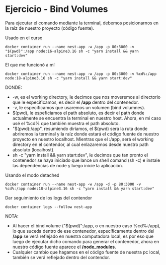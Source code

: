 # Ejercicio - Bind Volumes
Para ejecutar el comando mediante la terminal, debemos posicionarnos en la raíz de nuestro proyecto (código fuente).

Usado en el curso

```
docker container run --name nest-app -w /app -p 80:3000 -v "$(pwd)":/app node:16-alpine3.16 sh -c "yarn install && yarn start:dev"
```
El que me funcionó a mí
```
docker container run --name nest-app -w /app -p 80:3000 -v %cd%:/app node:18-alpine3.16 sh -c "yarn install && yarn start:dev"
```

DONDE:  
* -w, es el working directory, le decimos que nos moveremos al directorio que le especificamos, es decir el **/app** dentro del contenedor.
* -v, le especificamos que usaremos un volumen (bind volumnes).  
* $(pwd), le espeficiamos el path absoluto, es decir el path donde actualmente se encuentra la terminal en nuestro host. Ahora, en mi caso
  usé el %cd% que también muestra el path absoluto.
* "$(pwd):/app", resumiendo diríamos, el $(pwd) será la ruta donde abriremos la terminal y la raíz donde estará el código fuente de nuestro proyecto en nuestro localhost. Mientras que el :/app, será el working directory en el contendor, al cual enlazaremos desde nuestro path absoluto (localhost).
* sh -c "yarn install && yarn start:dev", le decimos que tan pronto el contenedor se haya iniciado que lance un shell comand (sh -c) e instale las dependencias de node y luego inicie la aplicación.

Usando el modo detached
```
docker container run --name nest-app -w /app -d -p 80:3000 -v %cd%:/app node:18-alpine3.16 sh -c "yarn install && yarn start:dev"
```
Dar seguimiento de los logs del contendor
```
docker container logs --follow nest-app
```

NOTA:
- Al hacer el bind volume ("$(pwd)":/app, o en nuestro caso %cd%:/app), lo que suceda dentro de ese contenedor, específicamente
dentro del **/app** se verá reflejado en nuestra computadora local, es por eso que luego de ejecutar dicho comando para
generar el contenedor, ahora en nuestro código fuente aparece el **/node_modules**.  
- Cualquier cambio que hagamos en el código fuente de nuestra pc local, también se verá reflejado dentro del contendor.